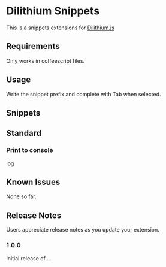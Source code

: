 # Dilithium Snippets

This is a snippets extensions for [Dilithium.js](https://github.com/teacherseat/dilithium.js)

## Requirements

Only works in coffeescript files. 

## Usage

Write the snippet prefix and complete with Tab when selected.

## Snippets

## Standard

### **Print to console**

log

###




## Known Issues

None so far.

## Release Notes

Users appreciate release notes as you update your extension.

### 1.0.0

Initial release of ...

